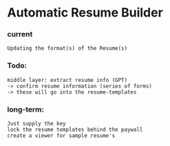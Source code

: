 # Automatic Resume Builder

### current

    Updating the format(s) of the Resume(s)

### Todo:

    middle layer: extract resume info (GPT)
    -> confirm resume information (series of forms)
    -> these will go into the resume-templates

### long-term:

    Just supply the key
    lock the resume templates behind the paywall
    create a viewer for sample resume's

